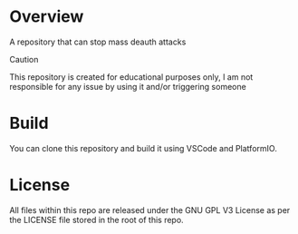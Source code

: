 # Overview
A repository that can stop mass deauth attacks
>[!CAUTION]
>This repository is created for educational purposes only, I am not responsible for any issue by using it and/or triggering someone
# Build
You can clone this repository and build it using VSCode and PlatformIO.
# License
All files within this repo are released under the GNU GPL V3 License as per the LICENSE file stored in the root of this repo.
